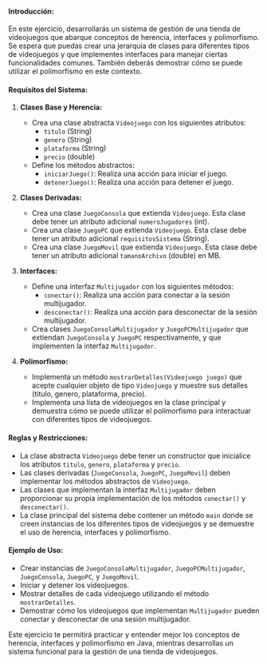 #### Introducción:
En este ejercicio, desarrollarás un sistema de gestión de una tienda de videojuegos que abarque conceptos de herencia, interfaces y polimorfismo. Se espera que puedas crear una jerarquía de clases para diferentes tipos de videojuegos y que implementes interfaces para manejar ciertas funcionalidades comunes. También deberás demostrar cómo se puede utilizar el polimorfismo en este contexto.

#### Requisitos del Sistema:

1. **Clases Base y Herencia:**
    - Crea una clase abstracta `Videojuego` con los siguientes atributos:
        - `titulo` (String)
        - `genero` (String)
        - `plataforma` (String)
        - `precio` (double)
    - Define los métodos abstractos:
        - `iniciarJuego()`: Realiza una acción para iniciar el juego.
        - `detenerJuego()`: Realiza una acción para detener el juego.

2. **Clases Derivadas:**
    - Crea una clase `JuegoConsola` que extienda `Videojuego`. Esta clase debe tener un atributo adicional `numeroJugadores` (int).
    - Crea una clase `JuegoPC` que extienda `Videojuego`. Esta clase debe tener un atributo adicional `requisitosSistema` (String).
    - Crea una clase `JuegoMovil` que extienda `Videojuego`. Esta clase debe tener un atributo adicional `tamanoArchivo` (double) en MB.

3. **Interfaces:**
    - Define una interfaz `Multijugador` con los siguientes métodos:
        - `conectar()`: Realiza una acción para conectar a la sesión multijugador.
        - `desconectar()`: Realiza una acción para desconectar de la sesión multijugador.
    - Crea clases `JuegoConsolaMultijugador` y `JuegoPCMultijugador` que extiendan `JuegoConsola` y `JuegoPC` respectivamente, y que implementen la interfaz `Multijugador`.

4. **Polimorfismo:**
    - Implementa un método `mostrarDetalles(Videojuego juego)` que acepte cualquier objeto de tipo `Videojuego` y muestre sus detalles (titulo, genero, plataforma, precio).
    - Implementa una lista de videojuegos en la clase principal y demuestra cómo se puede utilizar el polimorfismo para interactuar con diferentes tipos de videojuegos.

#### Reglas y Restricciones:

- La clase abstracta `Videojuego` debe tener un constructor que inicialice los atributos `titulo`, `genero`, `plataforma` y `precio`.
- Las clases derivadas (`JuegoConsola`, `JuegoPC`, `JuegoMovil`) deben implementar los métodos abstractos de `Videojuego`.
- Las clases que implementan la interfaz `Multijugador` deben proporcionar su propia implementación de los métodos `conectar()` y `desconectar()`.
- La clase principal del sistema debe contener un método `main` donde se creen instancias de los diferentes tipos de videojuegos y se demuestre el uso de herencia, interfaces y polimorfismo.

#### Ejemplo de Uso:

- Crear instancias de `JuegoConsolaMultijugador`, `JuegoPCMultijugador`, `JuegoConsola`, `JuegoPC`, y `JuegoMovil`.
- Iniciar y detener los videojuegos.
- Mostrar detalles de cada videojuego utilizando el método `mostrarDetalles`.
- Demostrar cómo los videojuegos que implementan `Multijugador` pueden conectar y desconectar de una sesión multijugador.

Este ejercicio te permitirá practicar y entender mejor los conceptos de herencia, interfaces y polimorfismo en Java, mientras desarrollas un sistema funcional para la gestión de una tienda de videojuegos.